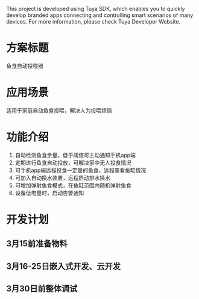 This project is developed using Tuya SDK, which enables you to quickly develop branded apps connecting and controlling smart scenarios of many devices.         For more information, please check Tuya Developer Website.
# 方案标题
鱼食自动投喂器
# 应用场景
适用于家庭自动鱼食投喂，解决人为投喂烦恼
# 功能介绍
1. 自动检测鱼食余量，低于阈值可主动通知手机app端
2. 定期进行鱼食自动投放，可解决家中无人投食情况
3. 可手机app端远程投食一定量的鱼食，远程查看鱼缸情况
4. 可加入自动换水装置，远程启动排水换水
5. 可增加弹射鱼食模式，在鱼缸范围内随机弹射鱼食
6. 设备低电量时，启动告警通知
# 开发计划
## 3月15前准备物料
## 3月16-25日嵌入式开发、云开发
## 3月30日前整体调试
